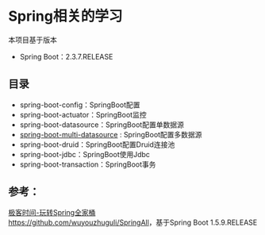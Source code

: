 # Spring相关的学习

本项目基于版本
* Spring Boot：2.3.7.RELEASE

## 目录
* spring-boot-config：SpringBoot配置
* spring-boot-actuator：SpringBoot监控
* spring-boot-datasource：SpringBoot配置单数据源
* [spring-boot-multi-datasource](https://github.com/qxklove/spring-all-study/tree/master/spring-boot-multi-datasource) : SpringBoot配置多数据源
* spring-boot-druid：SpringBoot配置Druid连接池
* spring-boot-jdbc：SpringBoot使用Jdbc
* spring-boot-transaction：SpringBoot事务

## 参考：
[极客时间-玩转Spring全家桶](https://time.geekbang.org/course/intro/100023501)  
<https://github.com/wuyouzhuguli/SpringAll>，基于Spring Boot 1.5.9.RELEASE  
